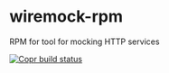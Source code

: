 # wiremock-rpm
RPM for tool for mocking HTTP services

[![Copr build status](https://copr.fedorainfracloud.org/coprs/antonpatsev/wiremock-rpm/package/wiremock-rpm/status_image/last_build.png)](https://copr.fedorainfracloud.org/coprs/antonpatsev/wiremock-rpm/package/wiremock-rpm/)





